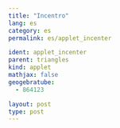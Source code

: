 ```yaml
---
title: "Incentro"
lang: es
category: es
permalink: es/applet_incenter

ident: applet_incenter
parent: triangles
kind: applet
mathjax: false
geogebratube:
  - 864123

layout: post
type: post
---
```


<div style="height:600px; width:800px; margin: auto;" id="applet_container864123"></div>